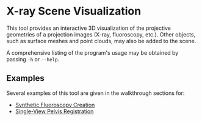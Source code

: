 # X-ray Scene Visualization
This tool provides an interactive 3D visualization of the projective geometries of a projection images (X-ray, fluoroscopy, etc.).
Other objects, such as surface meshes and point clouds, may also be added to the scene.

A comprehensive listing of the program's usage may be obtained by passing `-h` or `--help`.

## Examples
Several examples of this tool are given in the walkthrough sections for:
* [Synthetic Fluoroscopy Creation](https://github.com/rg2/jhmr-v2/wiki/Walkthrough%3A-Simulated-Fluoroscopy)
* [Single-View Pelvis Registration](https://github.com/rg2/jhmr-v2/wiki/Walkthrough%3A-Single-View-Pelvis-Registration)
